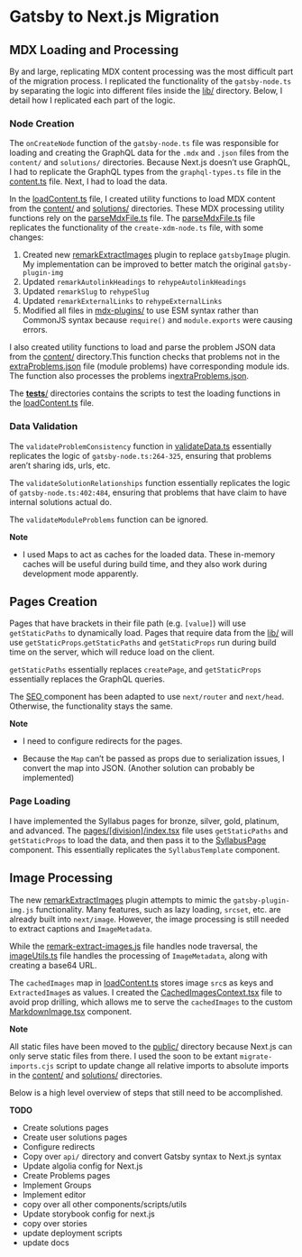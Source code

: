 # Gatsby to Next.js Migration

## MDX Loading and Processing

By and large, replicating MDX content processing was the most difficult part of the migration process. I replicated the functionality of the `gatsby-node.ts` by separating the logic into different files inside the [lib/](../src/lib) directory. Below, I detail how I replicated each part of the logic.

### Node Creation

The `onCreateNode` function of the `gatsby-node.ts` file was responsible for loading and creating the GraphQL data for the `.mdx` and `.json` files from the `content/` and `solutions/` directories. Because Next.js doesn’t use GraphQL, I had to replicate the GraphQL types from the `graphql-types.ts` file in the [content.ts](../src/types/content.ts) file. Next, I had to load the data.

In the [loadContent.ts](../src/lib/loadContent.ts) file, I created utility functions to load MDX content from the [content/](../content/) and [solutions/](../solutions/) directories. These MDX processing utility functions rely on the [parseMdxFile.ts](../src/lib/parseMdxFile.ts) file. The [parseMdxFile.ts](../src/lib/parseMdxFile.ts) file replicates the functionality of the `create-xdm-node.ts` file, with some changes:

1.  Created new [remarkExtractImages](../src/mdx-plugins/remark-extract-images.js) plugin to replace `gatsbyImage` plugin. My implementation can be improved to better match the original `gatsby-plugin-img`
2.  Updated `remarkAutolinkHeadings` to `rehypeAutolinkHeadings`
3.  Updated `remarkSlug` to `rehypeSlug`
4.  Updated `remarkExternalLinks` to `rehypeExternalLinks`
5.  Modified all files in [mdx-plugins/](../src/lib/parseMdxFile.ts) to use ESM syntax rather than CommonJS syntax because `require()` and `module.exports` were causing errors.

I also created utility functions to load and parse the problem JSON data from the [content/](../content/) directory.This function checks that problems not in the [extraProblems.json](..\content\extraProblems.json) file (module problems) have corresponding module ids. The function also processes the problems in[extraProblems.json](..\content\extraProblems.json).

The [**tests**/](../src/lib/__tests__/) directories contains the scripts to test the loading functions in the [loadContent.ts](../src/lib/loadContent.ts) file.

### Data Validation

The `validateProblemConsistency` function in [validateData.ts](../src/lib/validateData.ts) essentially replicates the logic of `gatsby-node.ts:264-325`, ensuring that problems aren’t sharing ids, urls, etc.

The `validateSolutionRelationships` function essentially replicates the logic of `gatsby-node.ts:402:484`, ensuring that problems that have claim to have internal solutions actual do.

The `validateModuleProblems` function can be ignored.

**Note**

- I used Maps to act as caches for the loaded data. These in-memory caches will be useful during build time, and they also work during development mode apparently.

## Pages Creation

Pages that have brackets in their file path (e.g. `[value]`) will use `getStaticPaths` to dynamically load. Pages that require data from the [lib/](../src/lib) will use `getStaticProps`.`getStaticPaths` and `getStaticProps` run during build time on the server, which will reduce load on the client.

`getStaticPaths` essentially replaces `createPage`, and `getStaticProps` essentially replaces the GraphQL queries.

The [SEO ](../src/components/seo.tsx) component has been adapted to use `next/router` and `next/head`. Otherwise, the functionality stays the same.

**Note**

- I need to configure redirects for the pages.

- Because the `Map` can’t be passed as props due to serialization issues, I convert the map into JSON. (Another solution can probably be implemented)

### Page Loading

I have implemented the Syllabus pages for bronze, silver, gold, platinum, and advanced. The [pages/[division]/index.tsx](../src/pages/[division]/index.tsx) file uses `getStaticPaths` and `getStaticProps` to load the data, and then pass it to the [SyllabusPage](../src/components/syllabus/SyllabusPage.tsx) component. This essentially replicates the `SyllabusTemplate` component.

## Image Processing

The new [remarkExtractImages](../src/mdx-plugins/remark-extract-images) plugin attempts to mimic the `gatsby-plugin-img.js` functionality. Many features, such as lazy loading, `srcset`, etc. are already built into `next/image`. However, the image processing is still needed to extract captions and `ImageMetadata`.

While the [remark-extract-images.js](../src/mdx-plugins/remark-extract-images.js) file handles node traversal, the [imageUtils.ts](../src/lib/imageUtils.ts) file handles the processing of `ImageMetadata`, along with creating a base64 URL.

The `cachedImages` map in [loadContent.ts](../src/lib/loadContent.ts) stores image `src`s as keys and `ExtractedImage`s as values. I created the [CachedImagesContext.tsx](../src/context/CachedImagesContext.tsx) file to avoid prop drilling, which allows me to serve the `cachedImages` to the custom [MarkdownImage.tsx](../src/components/markdown/MarkdownImage.ts) component.

**Note**

All static files have been moved to the [public/](../public/) directory because Next.js can only serve static files from there. I used the soon to be extant `migrate-imports.cjs` script to update change all relative imports to absolute imports in the [content/](../content/) and [solutions/](../solutions/) directories.

Below is a high level overview of steps that still need to be accomplished.

**TODO**

- Create solutions pages
- Create user solutions pages
- Configure redirects
- Copy over `api/` directory and convert Gatsby syntax to Next.js syntax
- Update algolia config for Next.js
- Create Problems pages
- Implement Groups
- Implement editor
- copy over all other components/scripts/utils
- Update storybook config for next.js
- copy over stories
- update deployment scripts
- update docs
